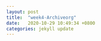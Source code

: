 ```yaml
---
layout: post
title:  "week4-Archiveorg"
date:   2020-10-29 10:49:34 +0800
categories: jekyll update
---
```

